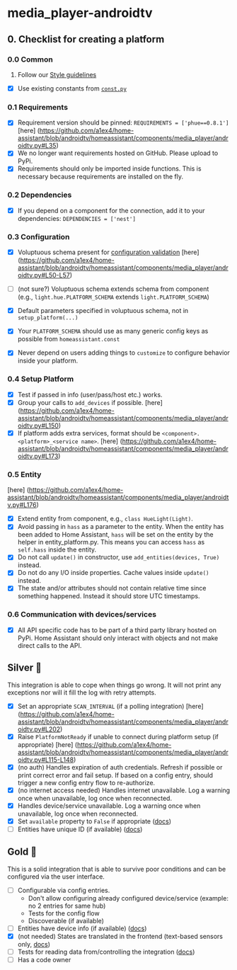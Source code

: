 # media_player-androidtv


## 0. Checklist for creating a platform

### 0.0 Common

 1. Follow our [Style guidelines](development_guidelines.md)
- [x] Use existing constants from [`const.py`](https://github.com/home-assistant/home-assistant/blob/dev/homeassistant/const.py)

### 0.1 Requirements

- [x] Requirement version should be pinned: `REQUIREMENTS = ['phue==0.8.1']` [here] (https://github.com/a1ex4/home-assistant/blob/androidtv/homeassistant/components/media_player/androidtv.py#L35)
- [x] We no longer want requirements hosted on GitHub. Please upload to PyPi.
- [x] Requirements should only be imported inside functions. This is necessary because requirements are installed on the fly.

### 0.2 Dependencies

- [x] If you depend on a component for the connection, add it to your dependencies: `DEPENDENCIES = ['nest']`

### 0.3 Configuration

- [x] Voluptuous schema present for [configuration validation](development_validation.md) [here] (https://github.com/a1ex4/home-assistant/blob/androidtv/homeassistant/components/media_player/androidtv.py#L50-L57)
- [ ] (not sure?) Voluptuous schema extends schema from component<br>(e.g., `light.hue.PLATFORM_SCHEMA` extends `light.PLATFORM_SCHEMA`)
- [x] Default parameters specified in voluptuous schema, not in `setup_platform(...)`
- [x] Your `PLATFORM_SCHEMA` should use as many generic config keys as possible from `homeassistant.const`

- [x] Never depend on users adding things to `customize` to configure behavior inside your platform.

### 0.4 Setup Platform

- [x] Test if passed in info (user/pass/host etc.) works.
- [x] Group your calls to `add_devices` if possible. [here] (https://github.com/a1ex4/home-assistant/blob/androidtv/homeassistant/components/media_player/androidtv.py#L150)
- [x] If platform adds extra services, format should be `<component>.<platform>_<service name>`. [here] (https://github.com/a1ex4/home-assistant/blob/androidtv/homeassistant/components/media_player/androidtv.py#L173)

### 0.5 Entity
[here] (https://github.com/a1ex4/home-assistant/blob/androidtv/homeassistant/components/media_player/androidtv.py#L176)
- [x] Extend entity from component, e.g., `class HueLight(Light)`.
- [x] Avoid passing in `hass` as a parameter to the entity. When the entity has been added to Home Assistant, `hass` will be set on the entity by the helper in entity_platform.py. This means you can access `hass` as `self.hass` inside the entity.
- [x] Do not call `update()` in constructor, use `add_entities(devices, True)` instead.
- [x] Do not do any I/O inside properties. Cache values inside `update()` instead.
- [x] The state and/or attributes should not contain relative time since something happened. Instead it should store UTC timestamps.

### 0.6 Communication with devices/services

- [x] All API specific code has to be part of a third party library hosted on PyPi. Home Assistant should only interact with objects and not make direct calls to the API.

## Silver 🥈

This integration is able to cope when things go wrong. It will not print any exceptions nor will it fill the log with retry attempts.

- [x] Set an appropriate `SCAN_INTERVAL` (if a polling integration) [here] (https://github.com/a1ex4/home-assistant/blob/androidtv/homeassistant/components/media_player/androidtv.py#L202)
- [x] Raise `PlatformNotReady` if unable to connect during platform setup (if appropriate) [here] (https://github.com/a1ex4/home-assistant/blob/androidtv/homeassistant/components/media_player/androidtv.py#L115-L148)
- [x] (no auth) Handles expiration of auth credentials. Refresh if possible or print correct error and fail setup. If based on a config entry, should trigger a new config entry flow to re-authorize.
- [x] (no internet access needed) Handles internet unavailable. Log a warning once when unavailable, log once when reconnected.
- [x] Handles device/service unavailable. Log a warning once when unavailable, log once when reconnected.
- [x] Set `available` property to `False` if appropriate ([docs](entity_index.md#generic-properties))
- [ ] Entities have unique ID (if available) ([docs](entity_registry_index.md#unique-id-requirements))

## Gold 🥇

This is a solid integration that is able to survive poor conditions and can be configured via the user interface.

- [ ] Configurable via config entries.
  - Don't allow configuring already configured device/service (example: no 2 entries for same hub)
  - Tests for the config flow
  - Discoverable (if available)
- [ ] Entities have device info (if available) ([docs](device_registry_index.md#defining-devices))
- [x] (not needed) States are translated in the frontend (text-based sensors only, [docs](internationalization_index.md))
- [ ] Tests for reading data from/controlling the integration ([docs](development_testing.md))
- [ ] Has a code owner

